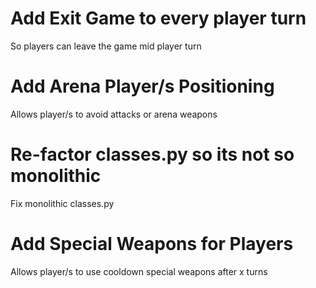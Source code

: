 # Add Exit Game to every player turn

So players can leave the game mid player turn

# Add Arena Player/s Positioning

Allows player/s to avoid attacks or arena weapons

# Re-factor classes.py so its not so monolithic

Fix monolithic classes.py

# Add Special Weapons for Players

Allows player/s to use cooldown special weapons after x turns



